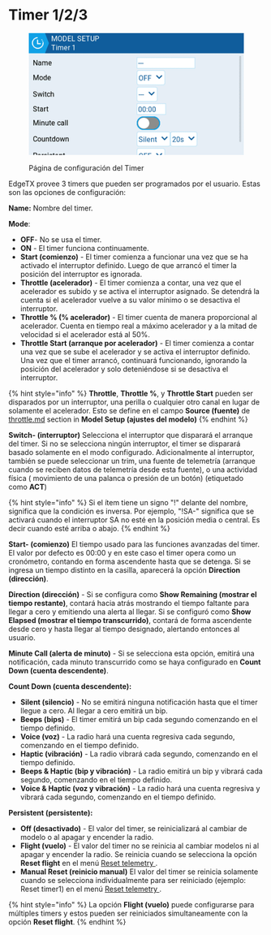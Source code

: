 # Timer 1/2/3

<figure><img src="../../../../.gitbook/assets/timers.png" alt=""><figcaption><p>Página de configuración del Timer</p></figcaption></figure>

EdgeTX provee 3 timers que pueden ser programados por el usuario. Estas son las opciones de configuración:

**Name:**  Nombre del timer.

**Mode**:

* **OFF**- No se usa el timer.
* **ON** - El timer funciona continuamente.
* **Start (comienzo)** - El timer comienza a funcionar una vez que se ha activado el interruptor definido. Luego de que arrancó el timer la posición del interruptor es ignorada.
* **Throttle (acelerador)** - El timer comienza a contar, una vez que el acelerador es subido y se activa el interruptor asignado. Se detendrá la cuenta si el acelerador vuelve a su valor mínimo o se desactiva el interruptor.
* **Throttle % (% acelerador)** - El timer cuenta de manera proporcional al acelerador. Cuenta en tiempo real a máximo acelerador y a la mitad de velocidad si el acelerador está al 50%.
* **Throttle Start (arranque por acelerador)** - El timer comienza a contar una vez que se sube el acelerador y se activa el interruptor definido. Una vez que el timer arrancó, continuará funcionando, ignorando la posición del acelerador y solo deteniéndose si se desactiva el interruptor.

{% hint style="info" %}
**Throttle**, **Throttle %**, y **Throttle Start** pueden ser disparados por un interruptor, una perilla o cualquier otro canal en lugar de solamente el acelerador. Esto se define en el campo **Source (fuente)** de [throttle.md](throttle.md "mention") section in **Model Setup (ajustes del modelo)**
{% endhint %}

**Switch- (interruptor)** Selecciona el interruptor que disparará el arranque del timer. Si no se selecciona ningún interruptor, el timer se disparará basado solamente en el modo configurado. Adicionalmente al interruptor, también se puede seleccionar un trim, una fuente de telemetría (arranque cuando se reciben datos de telemetría desde esta fuente), o una actividad física ( movimiento de una palanca o presión de un botón) (etiquetado como **ACT**)

{% hint style="info" %}
Si el ítem tiene un signo "!" delante del nombre, significa que la condición es inversa. Por ejemplo, "!SA-" significa que se activará cuando el interruptor SA no esté en la posición media o central. Es decir cuando esté arriba o abajo.
{% endhint %}

**Start- (comienzo)** El tiempo usado para las funciones avanzadas del timer. El valor por defecto es 00:00 y en este caso el timer opera como un cronómetro, contando en forma ascendente hasta que se detenga. Si se ingresa un tiempo distinto en la casilla, aparecerá la opción **Direction (dirección)**.

**Direction (dirección)** - Si se configura como **Show Remaining (mostrar el tiempo restante)**, contará hacia atrás mostrando el tiempo faltante para llegar a cero y emitiendo una alerta al llegar. Si se configuró como **Show Elapsed (mostrar el tiempo transcurrido)**, contará de forma ascendente desde cero y hasta llegar al tiempo designado, alertando entonces al usuario.

**Minute Call (alerta de minuto)** - Si se selecciona esta opción, emitirá una notificación, cada minuto transcurrido como se haya configurado en **Count Down (cuenta descendente)**.

**Count Down (cuenta descendente):**

* **Silent (silencio)** - No se emitirá ninguna notificación hasta que el timer llegue a cero. Al llegar a cero emitirá un bip.
* **Beeps (bips)** - El timer emitirá un bip cada segundo comenzando en el tiempo definido.
* **Voice (voz)** - La radio hará una cuenta regresiva cada segundo, comenzando en el tiempo definido.
* **Haptic (vibración)** - La radio vibrará cada segundo, comenzando en el tiempo definido.
* **Beeps & Haptic (bip y vibración)** - La radio emitirá un bip y vibrará cada segundo, comenzando en el tiempo definido.
* **Voice & Haptic (voz y vibración)** - La radio hará una cuenta regresiva y vibrará cada segundo, comenzando en el tiempo definido.

**Persistent (persistente):**

* **Off (desactivado)** - El valor del timer, se reinicializará al cambiar de modelo o al apagar y encender la radio.
* **Flight (vuelo)** - El valor del timer no se reinicia al cambiar modelos ni al apagar y encender la radio. Se reinicia cuando se selecciona la opción **Reset flight** en el menú [Reset telemetry ](../../reset-telemetry.md).
* **Manual Reset (reinicio manual)** El valor del timer se reinicia solamente cuando se selecciona individualmente para ser reiniciado (ejemplo: Reset timer1) en el menú [Reset telemetry ](../../reset-telemetry.md).

{% hint style="info" %}
La opción **Flight (vuelo)** puede configurarse para múltiples timers y estos pueden ser reiniciados simultaneamente con la opción **Reset flight**.
{% endhint %}

